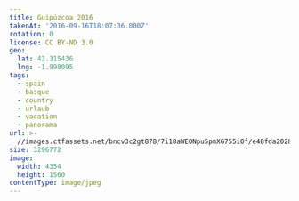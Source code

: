 ```yaml
---
title: Guipúzcoa 2016
takenAt: '2016-09-16T18:07:36.000Z'
rotation: 0
license: CC BY-ND 3.0
geo:
  lat: 43.315436
  lng: -1.998095
tags:
  - spain
  - basque
  - country
  - urlaub
  - vacation
  - panorama
url: >-
  //images.ctfassets.net/bncv3c2gt878/7i18aWEONpu5pmXG755i0f/e48fda20282381d3440350a0c484c609/guipzcoa-2016_29098108953_o
size: 3296772
image:
  width: 4354
  height: 1560
contentType: image/jpeg
---
```


